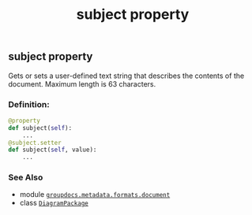 ﻿---
title: subject property
second_title: GroupDocs.Metadata for Python via .NET API References
description: 
type: docs
url: /python-net/groupdocs.metadata.formats.document/diagrampackage/subject/
is_root: false
weight: 310
---

## subject property


Gets or sets a user-defined text string that describes the contents of the document.
Maximum length is 63 characters.
### Definition:
```python
@property
def subject(self):
    ...
@subject.setter
def subject(self, value):
    ...
```

### See Also
* module [`groupdocs.metadata.formats.document`](../../)
* class [`DiagramPackage`](/metadata/python-net/groupdocs.metadata.formats.document/diagrampackage)
